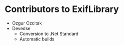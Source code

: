 # Contributors to ExifLibrary

* Ozgur Ozcitak
* Devedse
  - Conversion to .Net Standard
  - Automatic builds